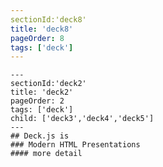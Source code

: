 ```yaml
---
sectionId:'deck8'
title: 'deck8'
pageOrder: 8
tags: ['deck']
---
```

    ---
    sectionId:'deck2'
    title: 'deck2'
    pageOrder: 2
    tags: ['deck']
    child: ['deck3','deck4','deck5']
    ---
    ## Deck.js is
    ### Modern HTML Presentations
    #### more detail